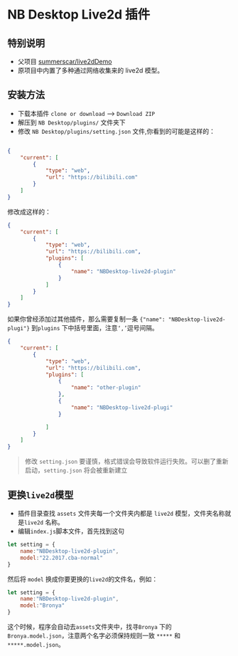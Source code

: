 # NB Desktop Live2d 插件

## 特别说明

* 父项目 [summerscar/live2dDemo](https://github.com/summerscar/live2dDemo)
* 原项目中内置了多种通过网络收集来的 live2d 模型。


## 安装方法

* 下载本插件 `clone or download` --> `Download ZIP`
* 解压到 `NB Desktop/plugins/` 文件夹下
* 修改 `NB Desktop/plugins/setting.json` 文件,你看到的可能是这样的：
```json

{
    "current": [
        {
            "type": "web",
            "url": "https://bilibili.com"
        }
    ]
}

```
修改成这样的：

```json
{
    "current": [
        {
            "type": "web",
            "url": "https://bilibili.com",
            "plugins": [
                {
                    "name": "NBDesktop-live2d-plugin"
                }
            ]
        }
    ]
}

```

如果你曾经添加过其他插件，那么需要复制一条 `{"name": "NBDesktop-live2d-plugi"}` 到`plugins` 下中括号里面，注意`‘,’`逗号间隔。

```json
{
    "current": [
        {
            "type": "web",
            "url": "https://bilibili.com",
            "plugins": [
                {
                    "name": "other-plugin"
                },
                {
                    "name": "NBDesktop-live2d-plugi"
                }

            ]
        }
    ]
}

```

> 修改 `setting.json` 要谨慎，格式错误会导致软件运行失败。可以删了重新启动，`setting.json` 将会被重新建立

## 更换`live2d`模型

* 插件目录查找 `assets` 文件夹每一个文件夹内都是 `live2d` 模型，文件夹名称就是`live2d` 名称。
* 编辑`index.js`脚本文件，首先找到这句

```javascript
let setting = {
    name:"NBDesktop-live2d-plugin",
    model:"22.2017.cba-normal"
}
```

然后将 `model` 换成你要更换的`live2d`的文件名，例如：

```javascript
let setting = {
    name:"NBDesktop-live2d-plugin",
    model:"Bronya"
}
```
这个时候，程序会自动去`assets`文件夹中，找寻`Bronya` 下的 `Bronya.model.json`，注意两个名字必须保持规则一致 `*****` 和 `*****.model.json`。